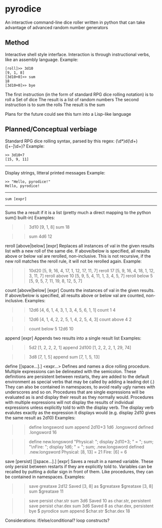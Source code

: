 pyrodice
========

An interactive command-line dice roller written in python that can take advantage of advanced random number generators

Method
------

Interactive shell style interface. Interaction is through instructional verbs, like an assembly language.
Example:

```
[roll]>> 3d10
[9, 1, 8]
[3d10+0]>> sum
18
[3d10+0]>> bye
```

The first instruction (in the form of standard RPG dice rolling notation) is to roll a Set of dice
The result is a list of random numbers
The second instruction is to sum the rolls
The result is the sum

Plans for the future could see this turn into a Lisp-like language

Planned/Conceptual verbiage
---------------------------

Standard RPG dice rolling syntax, parsed by this regex: (\d*)d(\d+)([+-]\d+)?
Example:

```
>> 3d10+7
[15, 9, 11]
```

***

Display strings, litteral printed messages
Example:

```
>> "Hello, pyrodice!"
Hello, pyrodice!
```

***

```
sum [expr]
```

***
Sums the a result if it is a list (pretty much a direct mapping to the python sum() built-in)
Examples:
>> 3d10
[9, 1, 8]
>> sum
18

>> sum 4d6
12

reroll [above|below] <val> [expr]
Replaces all instances of val in the given results list with a new roll of the same die. 
If above/below is specified, all results above or below val are rerolled, non-inclusive.
This is not recursive, if the new roll matches the reroll rule, it will not be rerolled again.
Example:
>> 10d20
[5, 9, 16, 4, 17, 1, 12, 17, 11, 7]
>> reroll 17
[5, 9, 16, 4, 18, 1, 12, 3, 11, 7]
>> reroll above 10
[5, 9, 5, 4, 11, 1, 3, 4, 5, 7]
>> reroll below 5
[5, 9, 5, 7, 11, 19, 8, 12, 5, 7]

count [above|below] <val> [expr]
Counts the instances of val in the given results.
If above/below is specified, all results above or below val are counted, non-inclusive.
Examples:
>> 12d6
[4, 6, 1, 4, 3, 1, 3, 4, 5, 6, 1, 1]
>> count 1
4

>> 12d6
[4, 1, 4, 2, 2, 5, 1, 4, 2, 5, 4, 3]
>> count above 4
2

>>count below 5 12d6
10

append <expr> [expr]
Appends two results into a single result list
Examples:
>> 5d2
[1, 2, 2, 2, 1]
>> append 2d100
[1, 2, 2, 2, 1, 29, 74]

>> 3d8
[7, 1, 5]
>> append sum
[7, 1, 5, 13]

define [[space...].]<name> <expr...>
Defines and names a dice rolling procedure. Multiple expressions can be delineated with the semicolon.
These definitions are persistent between restarts, they are added to the default environment as special verbs that may be called by adding a leading dot (.)
They can also be contained in namespaces, to avoid really ugly names with underscores and so on.
Procedures that are single expressions will be evaluated as is and display their result as they normally would.
Procedures with multiple expressions will not display the results of individual expressions unless explicitly told to with the display verb.
The display verb evalutes exactly as the expression it displays would (e.g. display 2d10 gives the same result as 2d10) 
Examples:
>> define longsword sum append 2d10+3 1d6
.longsword defined
>> .longsword
16

>> define new.longsword "Physical: "; display 2d10+3; " = "; sum; "\nFire: "; display 1d6; " = "; sum;
.new.longsword defined
>> .new.longsword
Physical: [8, 13] = 21
Fire: [6] = 6

save [persist] [[space...].]<name> [expr]
Saves a result in a named variable. These only persist between restarts if they are explicitly told to.
Variables can be recalled by putting a dollar sign in front of them. Like procedures, they can be contained in namespaces.
Examples:
>> save greataxe 2d12
Saved [3, 8] as $greataxe
>> $greataxe
[3, 8]
>> sum $greataxe
11

>> save persist char.str sum 3d6
Saved 10 as char.str, persistent
>> save persist char.dex sum 3d6
Saved 8 as char.dex, persistent
>> bye
$ pyrodice
>> sum append $char.str $char.dex
18

Considerations:
if/else/conditional?
loop constructs?